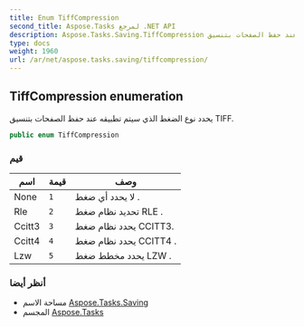 ```yaml
---
title: Enum TiffCompression
second_title: Aspose.Tasks لمرجع .NET API
description: Aspose.Tasks.Saving.TiffCompression تعداد. يحدد نوع الضغط الذي سيتم تطبيقه عند حفظ الصفحات بتنسيق TIFF.
type: docs
weight: 1960
url: /ar/net/aspose.tasks.saving/tiffcompression/
---
```

## TiffCompression enumeration

يحدد نوع الضغط الذي سيتم تطبيقه عند حفظ الصفحات بتنسيق TIFF.

```csharp
public enum TiffCompression
```

### قيم

| اسم | قيمة | وصف |
| --- | --- | --- |
| None | `1` | لا يحدد أي ضغط . |
| Rle | `2` | تحديد نظام ضغط RLE . |
| Ccitt3 | `3` | يحدد نظام ضغط CCITT3. |
| Ccitt4 | `4` | يحدد نظام ضغط CCITT4 . |
| Lzw | `5` | يحدد مخطط ضغط LZW . |

### أنظر أيضا

* مساحة الاسم [Aspose.Tasks.Saving](../../aspose.tasks.saving/)
* المجسم [Aspose.Tasks](../../)



